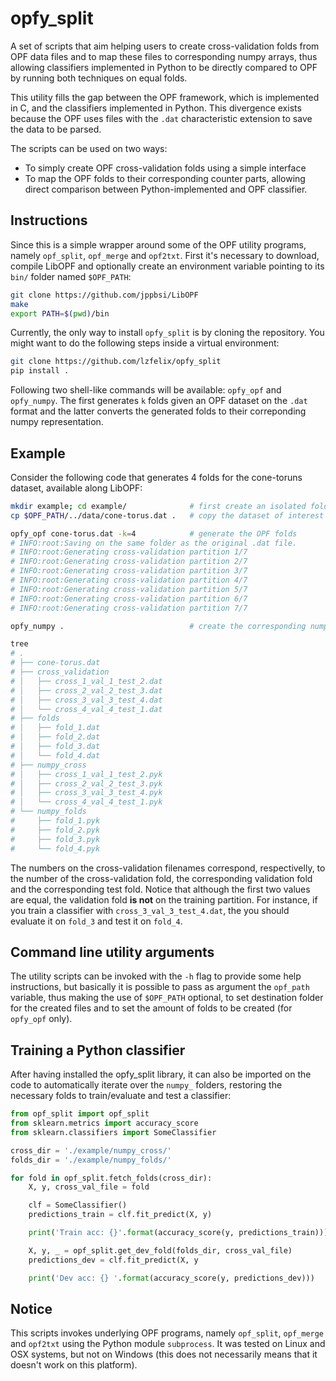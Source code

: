 # opfy_split

A set of scripts that aim helping users to create cross-validation folds from
OPF data files and to map these files to corresponding numpy arrays, thus
allowing classifiers implemented in Python to be directly compared to OPF by
running both techniques on equal folds.

This utility fills the gap between the OPF framework, which is implemented in C,
and the classifiers implemented in Python. This divergence exists because the
OPF uses files with the `.dat` characteristic extension to save the data to be
parsed.

The scripts can be used on two ways:

* To simply create OPF cross-validation folds using a simple interface
* To map the OPF folds to their corresponding counter parts, allowing direct
comparison between Python-implemented and OPF classifier.


## Instructions

Since this is a simple wrapper around some of the OPF utility programs, namely
`opf_split`, `opf_merge` and `opf2txt`. First it's necessary to download,
compile LibOPF and optionally create an environment variable pointing to its
`bin/` folder named `$OPF_PATH`:

```bash
git clone https://github.com/jppbsi/LibOPF
make
export PATH=$(pwd)/bin
```

Currently, the only way to install `opfy_split` is by cloning the repository.
You might want to do the following steps inside a virtual environment:

```bash
git clone https://github.com/lzfelix/opfy_split
pip install .
```

Following two shell-like commands will be available: `opfy_opf` and
`opfy_numpy`. The first generates `k` folds given an OPF dataset on the `.dat`
format and the latter converts the generated folds to their correponding numpy
representation.


## Example

Consider the following code that generates 4 folds for the cone-toruns dataset,
available along LibOPF:

```bash
mkdir example; cd example/              # first create an isolated folder
cp $OPF_PATH/../data/cone-torus.dat .   # copy the dataset of interest

opfy_opf cone-torus.dat -k=4            # generate the OPF folds
# INFO:root:Saving on the same folder as the original .dat file.
# INFO:root:Generating cross-validation partition 1/7
# INFO:root:Generating cross-validation partition 2/7
# INFO:root:Generating cross-validation partition 3/7
# INFO:root:Generating cross-validation partition 4/7
# INFO:root:Generating cross-validation partition 5/7
# INFO:root:Generating cross-validation partition 6/7
# INFO:root:Generating cross-validation partition 7/7

opfy_numpy .                            # create the corresponding numpy files

tree
# .
# ├── cone-torus.dat
# ├── cross_validation
# │   ├── cross_1_val_1_test_2.dat
# │   ├── cross_2_val_2_test_3.dat
# │   ├── cross_3_val_3_test_4.dat
# │   └── cross_4_val_4_test_1.dat
# ├── folds
# │   ├── fold_1.dat
# │   ├── fold_2.dat
# │   ├── fold_3.dat
# │   └── fold_4.dat
# ├── numpy_cross
# │   ├── cross_1_val_1_test_2.pyk
# │   ├── cross_2_val_2_test_3.pyk
# │   ├── cross_3_val_3_test_4.pyk
# │   └── cross_4_val_4_test_1.pyk
# └── numpy_folds
#     ├── fold_1.pyk
#     ├── fold_2.pyk
#     ├── fold_3.pyk
#     └── fold_4.pyk
```

The numbers on the cross-validation filenames correspond, respectivelly, to the
number of the cross-validation fold, the corresponding validation fold and the
corresponding test fold. Notice that although the first two values are equal,
the validation fold **is not** on the training partition. For instance, if you
train a classifier with `cross_3_val_3_test_4.dat`, the you should evaluate it
on `fold_3` and test it on `fold_4`.


## Command line utility arguments

The utility scripts can be invoked with the `-h` flag to provide some help
instructions, but basically it is possible to pass as argument the `opf_path`
variable, thus making the use of `$OPF_PATH` optional, to set destination folder
for the created files and to set the amount of folds to be created (for
`opfy_opf` only).


## Training a Python classifier

After having installed the opfy_split library, it can also be imported on the
code to automatically iterate over the `numpy_` folders, restoring the necessary
folds to train/evaluate and test a classifier:

```python
from opf_split import opf_split
from sklearn.metrics import accuracy_score
from sklearn.classifiers import SomeClassifier

cross_dir = './example/numpy_cross/'
folds_dir = './example/numpy_folds/'

for fold in opf_split.fetch_folds(cross_dir):
    X, y, cross_val_file = fold

    clf = SomeClassifier()
    predictions_train = clf.fit_predict(X, y)

    print('Train acc: {}'.format(accuracy_score(y, predictions_train)))

    X, y, _ = opf_split.get_dev_fold(folds_dir, cross_val_file)
    predictions_dev = clf.fit_predict(X, y

    print('Dev acc: {} '.format(accuracy_score(y, predictions_dev)))
```


## Notice

This scripts invokes underlying OPF programs, namely `opf_split`, `opf_merge`
and `opf2txt` using the Python module `subprocess`. It was tested on Linux and
OSX systems, but not on Windows (this does not necessarily means that it
doesn't work on this platform).
